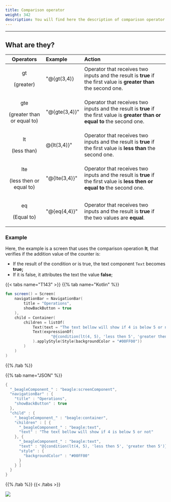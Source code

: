 ```yaml
---
title: Comparison operator
weight: 342
description: You will find here the description of comparison operator
---
```


---

## What are they? 

<table>
  <thead>
    <tr>
      <th style="text-align:center">Operators</th>
      <th style="text-align:left">Example</th>
      <th style="text-align:left">Action</th>
    </tr>
  </thead>
  <tbody>
    <tr>
      <td style="text-align:center">
        <p>gt</p>
        <p>(greater)</p>
      </td>
      <td style="text-align:left">&quot;@{gt(3,4)}</td>
      <td style="text-align:left">Operator that receives two inputs and the result is <b>true</b> if the first
        value is <b>greater than</b> the second one.</td>
    </tr>
    <tr>
      <td style="text-align:center">
        <p>gte</p>
        <p>(greater than or equal to)</p>
      </td>
      <td style="text-align:left">&quot;@{gte(3,4)}&quot;</td>
      <td style="text-align:left">Operator that receives two inputs and the result is <b>true </b>if the
        first value is <b>greater than or equal to</b> the second one.</td>
    </tr>
    <tr>
      <td style="text-align:center">
        <p>lt</p>
        <p>(less than)</p>
      </td>
      <td style="text-align:left">@{lt(3,4)}&quot;</td>
      <td style="text-align:left">Operator that receives two inputs and the result is <b>true</b> if the first
        value is<b> less than</b> the second one.</td>
    </tr>
    <tr>
      <td style="text-align:center">
        <p>lte</p>
        <p>(less then or equal to)</p>
      </td>
      <td style="text-align:left">&quot;@{lte(3,4)}&quot;</td>
      <td style="text-align:left">Operator that receives two inputs and the result is <b>true</b> if the first
        value is <b>less then or equal to </b>the second one.</td>
    </tr>
    <tr>
      <td style="text-align:center">
        <p>eq</p>
        <p>(Equal to)</p>
      </td>
      <td style="text-align:left">&quot;@{eq(4,4)}&quot;</td>
      <td style="text-align:left">Operator that receives two inputs and the result is <b>true</b> if the two
        values are <b>equal</b>.</td>
    </tr>
  </tbody>
</table>

### Example

Here, the example is a screen that uses the comparison operation **It**_,_ that verifies if the addition value of the counter is:

* If the result of the condition or is true, the text component `Text` becomes **true;**
* If it is false, it attributes the text the value **false**; 

{{< tabs name="T143" >}}
{{% tab name="Kotlin" %}}
```kotlin
fun screen() = Screen(
    navigationBar = NavigationBar(
        title = "Operations",
        showBackButton = true
    ),
    child = Container(
        children = listOf(
            Text(text = "The text bellow will show if 4 is below 5 or not"),
            Text(expressionOf(
                    "@{condition(lt(4, 5), 'less then 5', 'greater then 5')}")
            ).applyStyle(Style(backgroundColor = "#00FF00"))
        )
    )
)
```
{{% /tab %}}

{{% tab name="JSON" %}}
```kotlin
{
  "_beagleComponent_" : "beagle:screenComponent",
  "navigationBar" : {
    "title" : "Operations",
    "showBackButton" : true
  },
  "child" : {
    "_beagleComponent_" : "beagle:container",
    "children" : [ {
      "_beagleComponent_" : "beagle:text",
      "text" : "The text bellow will show if 4 is below 5 or not"
    }, {
      "_beagleComponent_" : "beagle:text",
      "text" : "@{condition(lt(4, 5), 'less then 5', 'greater then 5')}",
      "style" : {
        "backgroundColor" : "#00FF00"
      }
    } ]
  }
}
```
{{% /tab %}}
{{< /tabs >}}

![](/docs-beagle/comparison.png)
